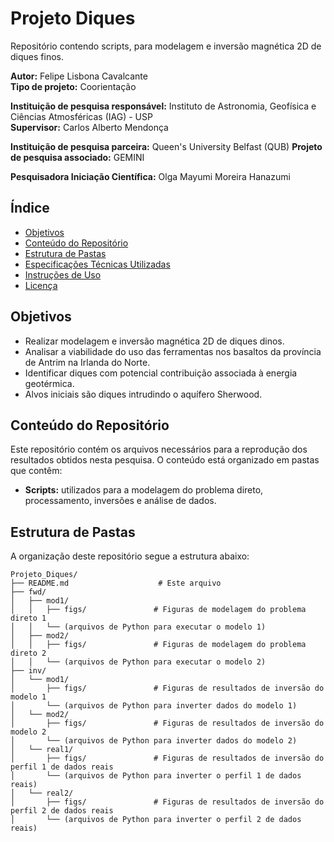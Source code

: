 # Projeto Diques

Repositório contendo scripts, para modelagem e inversão magnética 2D de diques finos.

**Autor:** Felipe Lisbona Cavalcante  
**Tipo de projeto:** Coorientação  

**Instituição de pesquisa responsável:** Instituto de Astronomia, Geofísica e Ciências Atmosféricas (IAG) - USP  
**Supervisor:** Carlos Alberto Mendonça

**Instituição de pesquisa parceira:** Queen's University Belfast (QUB)
**Projeto de pesquisa associado:** GEMINI  

**Pesquisadora Iniciação Científica:** Olga Mayumi Moreira Hanazumi

## Índice

- [Objetivos](#objetivos)
- [Conteúdo do Repositório](#conteúdo-do-repositório)
- [Estrutura de Pastas](#estrutura-de-pastas)
- [Especificações Técnicas Utilizadas](#especificações-técnicas-utilizadas)
- [Instruções de Uso](#instruções-de-uso)
- [Licença](#licença)

## Objetivos

- Realizar modelagem e inversão magnética 2D de diques dinos.
- Analisar a viabilidade do uso das ferramentas nos basaltos da província de Antrim na Irlanda do Norte.
- Identificar diques com potencial contribuição associada à energia geotérmica.
- Alvos iniciais são diques intrudindo o aquífero Sherwood.

## Conteúdo do Repositório

Este repositório contém os arquivos necessários para a reprodução dos resultados obtidos nesta pesquisa. O conteúdo está organizado em pastas que contêm:

- **Scripts:** utilizados para a modelagem do problema direto, processamento, inversões e análise de dados.

## Estrutura de Pastas

A organização deste repositório segue a estrutura abaixo:

```plaintext
Projeto_Diques/
├── README.md                    # Este arquivo
├── fwd/
│   ├── mod1/
│   │   ├── figs/               # Figuras de modelagem do problema direto 1
│   │   └── (arquivos de Python para executar o modelo 1)
│   ├── mod2/
│   │   ├── figs/               # Figuras de modelagem do problema direto 2
│   │   └── (arquivos de Python para executar o modelo 2)
├── inv/
│   └── mod1/
│       ├── figs/               # Figuras de resultados de inversão do modelo 1          
│       └── (arquivos de Python para inverter dados do modelo 1)
│   └── mod2/
│       ├── figs/               # Figuras de resultados de inversão do modelo 2          
│       └── (arquivos de Python para inverter dados do modelo 2)
│   └── real1/
│       ├── figs/               # Figuras de resultados de inversão do perfil 1 de dados reais          
│       └── (arquivos de Python para inverter o perfil 1 de dados reais)
│   └── real2/
│       ├── figs/               # Figuras de resultados de inversão do perfil 2 de dados reais          
│       └── (arquivos de Python para inverter o perfil 2 de dados reais)

